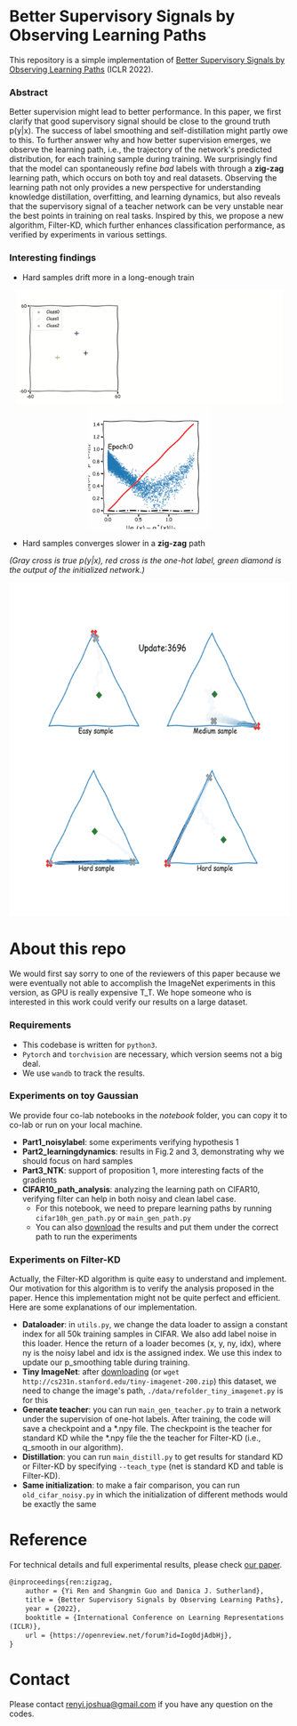 # Better Supervisory Signals by Observing Learning Paths
This repository is a simple implementation of [Better Supervisory Signals by Observing Learning Paths](https://openreview.net/forum?id=Iog0djAdbHj) (ICLR 2022).

### Abstract
Better supervision might lead to better performance. 
In this paper, we first clarify that good supervisory signal should be close to the ground truth p(y|x).
The success of label smoothing and self-distillation might partly owe to this.
To further answer why and how better supervision emerges, 
we observe the learning path, i.e., the trajectory of the network's predicted distribution, for each training sample during training.
We surprisingly find that the model can spontaneously refine *bad* labels with through a **zig-zag** learning path,
which occurs on both toy and real datasets.
Observing the learning path not only provides a new perspective for understanding knowledge distillation, overfitting, and learning dynamics, 
but also reveals that the supervisory signal of a teacher network can be very unstable near the best points in training on real tasks.
Inspired by this, we propose a new algorithm, Filter-KD, which further enhances classification performance, 
as verified by experiments in various settings.

### Interesting findings

- Hard samples drift more in a long-enough train

<div align=center><img src="https://github.com/Joshua-Ren/better_supervisory_signal/blob/main/gifs/settings.gif" width="480"/><img src="https://github.com/Joshua-Ren/better_supervisory_signal/blob/main/gifs/hardsamples.gif" width="220"/></div>

- Hard samples converges slower in a **zig-zag** path

*(Gray cross is true p(y|x), red cross is the one-hot label, green diamond is the output of the initialized network.)*
<div align=center>
<img src="https://github.com/Joshua-Ren/better_supervisory_signal/blob/main/gifs/zigzag_fast.gif" width="600" height="600" />
</div>

# About this repo
We would first say sorry to one of the reviewers of this paper because we were eventually not able to accomplish the ImageNet experiments in this version, as GPU is really expensive T_T. We hope someone who is interested in this work could verify our results on a large dataset.

### Requirements
- This codebase is written for `python3`.
- `Pytorch` and `torchvision` are necessary, which version seems not a big deal.
- We use `wandb` to track the results.

### Experiments on toy Gaussian
We provide four co-lab notebooks in the *notebook* folder, you can copy it to co-lab or run on your local machine.
- **Part1_noisylabel**: some experiments verifying hypothesis 1
- **Part2_learningdynamics**: results in Fig.2 and 3, demonstrating why we should focus on hard samples
- **Part3_NTK**: support of proposition 1, more interesting facts of the gradients
- **CIFAR10_path_analysis**: analyzing the learning path on CIFAR10, verifying filter can help in both noisy and clean label case.
  - For this notebook, we need to prepare learning paths by running `cifar10h_gen_path.py` or `main_gen_path.py`
  - You can also [download](https://drive.google.com/file/d/17BKaG1er_b553Ik6_BUoipA6dlPf3sHq/view?usp=sharing) the results and put them under the correct path to run the experiments

### Experiments on Filter-KD
Actually, the Filter-KD algorithm is quite easy to understand and implement. Our motivation for this algorithm is to verify the analysis proposed in the paper. Hence this implementation might not be quite perfect and efficient. Here are some explanations of our implementation.
- **Dataloader**: in `utils.py`, we change the data loader to assign a constant index for all 50k training samples in CIFAR. We also add label noise in this loader. Hence the return of a loader becomes (x, y, ny, idx), where ny is the noisy label and idx is the assigned index. We use this index to update our p_smoothing table during training.
- **Tiny ImageNet**: after [downloading](http://cs231n.stanford.edu/tiny-imagenet-200.zip) (or `wget http://cs231n.stanford.edu/tiny-imagenet-200.zip`) this dataset, we need to change the image's path, `./data/refolder_tiny_imagenet.py` is for this
- **Generate teacher**: you can run `main_gen_teacher.py` to train a network under the supervision of one-hot labels. After training, the code will save a checkpoint and a \*.npy file. The checkpoint is the teacher for standard KD while the \*.npy file the the teacher for Filter-KD (i.e., q_smooth in our algorithm).
- **Distillation**: you can run `main_distill.py` to get results for standard KD or Filter-KD by specifying `--teach_type` (net is standard KD and table is Filter-KD).
- **Same initialization**: to make a fair comparison, you can run `old_cifar_noisy.py` in which the initialization of different methods would be exactly the same

# Reference
For technical details and full experimental results, please check [our paper](https://openreview.net/forum?id=Iog0djAdbHj).
```
@inproceedings{ren:zigzag,
    author = {Yi Ren and Shangmin Guo and Danica J. Sutherland},
    title = {Better Supervisory Signals by Observing Learning Paths},
    year = {2022},
    booktitle = {International Conference on Learning Representations (ICLR)},
    url = {https://openreview.net/forum?id=Iog0djAdbHj},
}
```

# Contact
Please contact renyi.joshua@gmail.com if you have any question on the codes.
